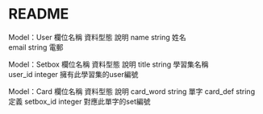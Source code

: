 # README
Model：User 
欄位名稱 資料型態 說明 
name string 姓名  
email string 電郵

Model：Setbox 
欄位名稱 資料型態 說明 
title string 學習集名稱  
user_id integer 擁有此學習集的user編號

Model：Card
欄位名稱 資料型態 說明 
card_word string 單字
card_def string 定義
setbox_id integer 對應此單字的set編號
